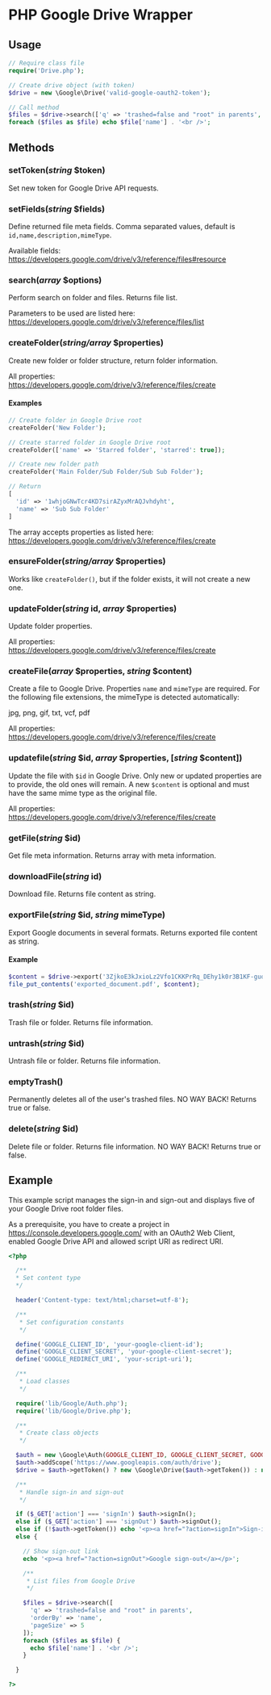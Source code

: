 # PHP Google Drive Wrapper

## Usage

```php
// Require class file
require('Drive.php');

// Create drive object (with token)
$drive = new \Google\Drive('valid-google-oauth2-token');

// Call method
$files = $drive->search(['q' => 'trashed=false and "root" in parents', 'pageSize' => 5]);
foreach ($files as $file) echo $file['name'] . '<br />';
```

## Methods

### setToken(*string* $token)

Set new token for Google Drive API requests.

### setFields(*string* $fields)

Define returned file meta fields. Comma separated values, default is `id,name,description,mimeType`.

Available fields:
https://developers.google.com/drive/v3/reference/files#resource

### search(*array* $options)

Perform search on folder and files. Returns file list.

Parameters to be used are listed here:
https://developers.google.com/drive/v3/reference/files/list

### createFolder(*string/array* $properties)

Create new folder or folder structure, return folder information.

All properties:
https://developers.google.com/drive/v3/reference/files/create

#### Examples

```php
// Create folder in Google Drive root
createFolder('New Folder');

// Create starred folder in Google Drive root
createFolder(['name' => 'Starred folder', 'starred': true]);

// Create new folder path
createFolder('Main Folder/Sub Folder/Sub Sub Folder');

// Return
[
  'id' => '1whjoGNwTcr4KD7sirAZyxMrAQJvhdyht',
  'name' => 'Sub Sub Folder'
]
```

The array accepts properties as listed here:
https://developers.google.com/drive/v3/reference/files/create

### ensureFolder(*string/array* $properties)

Works like `createFolder()`, but if the folder exists, it will not create a new one.

### updateFolder(*string* id, *array* $properties)

Update folder properties.

All properties:
https://developers.google.com/drive/v3/reference/files/create

### createFile(*array* $properties, *string* $content)

Create a file to Google Drive. Properties `name` and `mimeType` are required.
For the following file extensions, the mimeType is detected automatically:

jpg, png, gif, txt, vcf, pdf

All properties:
https://developers.google.com/drive/v3/reference/files/create

### updatefile(*string* $id, *array* $properties, [*string* $content])

Update the file with `$id` in Google Drive. Only new or updated properties are to provide, the old ones will remain. A new `$content` is optional and must have the same mime type as the original file.

All properties:
https://developers.google.com/drive/v3/reference/files/create

### getFile(*string* $id)

Get file meta information. Returns array with meta information.

### downloadFile(*string* id)

Download file. Returns file content as string.

### exportFile(*string* $id, *string* mimeType)

Export Google documents in several formats. Returns exported file content as string.

#### Example

```php
$content = $drive->export('3ZjkoE3kJxioLz2Vfo1CKKPrRq_DEhy1k0r3B1KF-guo', 'application/pdf');
file_put_contents('exported_document.pdf', $content);
```

### trash(*string* $id)

Trash file or folder. Returns file information.

### untrash(*string* $id)

Untrash file or folder. Returns file information.

### emptyTrash()

Permanently deletes all of the user's trashed files. NO WAY BACK!
Returns true or false.

### delete(*string* $id)

Delete file or folder. Returns file information. NO WAY BACK!
Returns true or false.

## Example

This example script manages the sign-in and sign-out and displays five of your Google Drive root folder files.

As a prerequisite, you have to create a project in https://console.developers.google.com/ with an OAuth2 Web Client, enabled Google Drive API and allowed script URI as redirect URI.

```php
<?php

  /**
  * Set content type
  */

  header('Content-type: text/html;charset=utf-8');

  /**
   * Set configuration constants
   */

  define('GOOGLE_CLIENT_ID', 'your-google-client-id');
  define('GOOGLE_CLIENT_SECRET', 'your-google-client-secret');
  define('GOOGLE_REDIRECT_URI', 'your-script-uri');

  /**
   * Load classes
   */

  require('lib/Google/Auth.php');
  require('lib/Google/Drive.php');

  /**
   * Create class objects
   */

  $auth = new \Google\Auth(GOOGLE_CLIENT_ID, GOOGLE_CLIENT_SECRET, GOOGLE_REDIRECT_URI);
  $auth->addScope('https://www.googleapis.com/auth/drive');
  $drive = $auth->getToken() ? new \Google\Drive($auth->getToken()) : null;

  /**
   * Handle sign-in and sign-out
   */

  if ($_GET['action'] === 'signIn') $auth->signIn();
  else if ($_GET['action'] === 'signOut') $auth->signOut();
  else if (!$auth->getToken()) echo '<p><a href="?action=signIn">Sign-in to Google</a></p>';
  else {

    // Show sign-out link
    echo '<p><a href="?action=signOut">Google sign-out</a></p>';

    /**
     * List files from Google Drive
     */

    $files = $drive->search([
      'q' => 'trashed=false and "root" in parents',
      'orderBy' => 'name',
      'pageSize' => 5
    ]);
    foreach ($files as $file) {
      echo $file['name'] . '<br />';
    }

  }

?>
```
